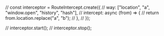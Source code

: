 // const interceptor = RouteIntercept.create({
//   way: ["location", "a", "window.open", "history", "hash"],
//   intercept: async (from) => {
//     return from.location.replace("a", "b");
//   },
// });

// interceptor.start();
// interceptor.stop();